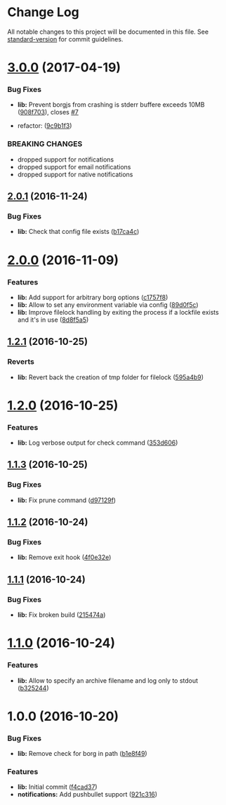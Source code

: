# Change Log

All notable changes to this project will be documented in this file. See [standard-version](https://github.com/conventional-changelog/standard-version) for commit guidelines.

<a name="3.0.0"></a>
# [3.0.0](https://github.com/vesparny/borgjs/compare/1.2.1...3.0.0) (2017-04-19)

### Bug Fixes

* **lib:** Prevent borgjs from crashing is stderr buffere exceeds 10MB ([908f703](https://github.com/vesparny/borgjs/commit/908f703)), closes [#7](https://github.com/vesparny/borgjs/issues/7)

* refactor: ([9c9b1f3](https://github.com/vesparny/borgjs/commit/9c9b1f3))

### BREAKING CHANGES

* dropped support for notifications
* dropped support for email notifications
* dropped support for native notifications



<a name="2.0.1"></a>
## [2.0.1](https://github.com/vesparny/borgjs/compare/2.0.0...v2.0.1) (2016-11-24)


### Bug Fixes

* **lib:** Check that config file exists ([b17ca4c](https://github.com/vesparny/borgjs/commit/b17ca4c))



<a name="2.0.0"></a>
# [2.0.0](https://github.com/vesparny/borgjs/compare/1.2.1...v2.0.0) (2016-11-09)


### Features

* **lib:** Add support for arbitrary borg options ([c1757f8](https://github.com/vesparny/borgjs/commit/c1757f8))
* **lib:** Allow to set any environment variable via config ([89d0f5c](https://github.com/vesparny/borgjs/commit/89d0f5c))
* **lib:** Improve filelock handling by exiting the process if a lockfile exists and it's in use ([8d8f5a5](https://github.com/vesparny/borgjs/commit/8d8f5a5))



<a name="1.2.1"></a>
## [1.2.1](https://github.com/vesparny/borgjs/compare/1.2.0...v1.2.1) (2016-10-25)


### Reverts

* **lib:** Revert back the creation of tmp folder for filelock ([595a4b9](https://github.com/vesparny/borgjs/commit/595a4b9))



<a name="1.2.0"></a>
# [1.2.0](https://github.com/vesparny/borgjs/compare/1.1.3...v1.2.0) (2016-10-25)


### Features

* **lib:** Log verbose output for check command ([353d606](https://github.com/vesparny/borgjs/commit/353d606))



<a name="1.1.3"></a>
## [1.1.3](https://github.com/vesparny/borgjs/compare/1.1.2...v1.1.3) (2016-10-25)


### Bug Fixes

* **lib:** Fix prune command ([d97129f](https://github.com/vesparny/borgjs/commit/d97129f))



<a name="1.1.2"></a>
## [1.1.2](https://github.com/vesparny/borgjs/compare/1.1.1...v1.1.2) (2016-10-24)


### Bug Fixes

* **lib:** Remove exit hook ([4f0e32e](https://github.com/vesparny/borgjs/commit/4f0e32e))



<a name="1.1.1"></a>
## [1.1.1](https://github.com/vesparny/borgjs/compare/1.1.0...v1.1.1) (2016-10-24)


### Bug Fixes

* **lib:** Fix broken build ([215474a](https://github.com/vesparny/borgjs/commit/215474a))



<a name="1.1.0"></a>
# [1.1.0](https://github.com/vesparny/borgjs/compare/1.0.0...v1.1.0) (2016-10-24)


### Features

* **lib:** Allow to specify an archive filename and log only to stdout ([b325244](https://github.com/vesparny/borgjs/commit/b325244))



<a name="1.0.0"></a>
# 1.0.0 (2016-10-20)


### Bug Fixes

* **lib:** Remove check for borg in path ([b1e8f49](https://github.com/vesparny/borgjs/commit/b1e8f49))


### Features

* **lib:** Initial commit ([f4cad37](https://github.com/vesparny/borgjs/commit/f4cad37))
* **notifications:** Add pushbullet support ([921c316](https://github.com/vesparny/borgjs/commit/921c316))
